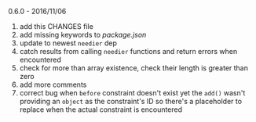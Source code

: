 0.6.0 - 2016/11/06

1. add this CHANGES file
2. add missing keywords to *package.json*
3. update to newest `needier` dep
4. catch results from calling `needier` functions and return errors when encountered
5. check for more than array existence, check their length is greater than zero
6. add more comments
7. correct bug when `before` constraint doesn't exist yet the `add()` wasn't providing an `object` as the constraint's ID so there's a placeholder to replace when the actual constraint is encountered
